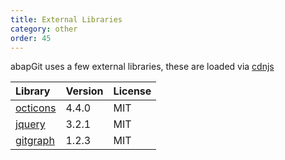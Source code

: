 ```yaml
---
title: External Libraries
category: other
order: 45
---
```


abapGit uses a few external libraries, these are loaded via [cdnjs](https://cdnjs.com/about)

Library   | Version | License
:------------ | :------------ | :------------
[octicons](https://github.com/primer/octicons) | 4.4.0 | MIT
[jquery](https://github.com/jquery/jquery) | 3.2.1 | MIT
[gitgraph](https://github.com/nicoespeon/gitgraph.js) | 1.2.3 | MIT
